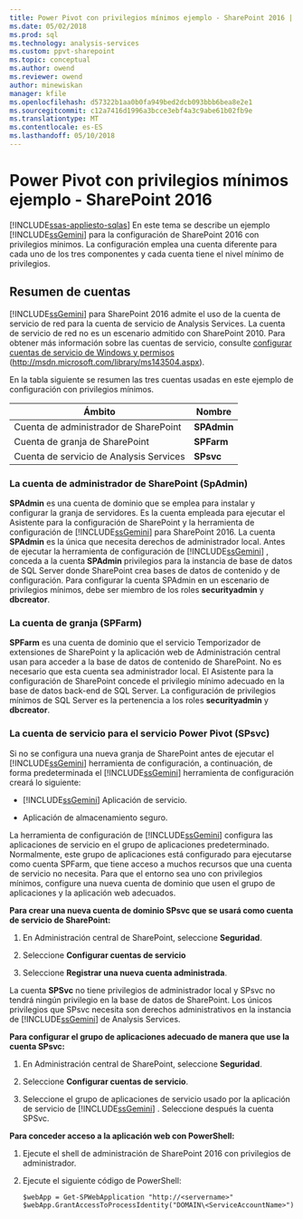 ```yaml
---
title: Power Pivot con privilegios mínimos ejemplo - SharePoint 2016 | Documentos de Microsoft
ms.date: 05/02/2018
ms.prod: sql
ms.technology: analysis-services
ms.custom: ppvt-sharepoint
ms.topic: conceptual
ms.author: owend
ms.reviewer: owend
author: minewiskan
manager: kfile
ms.openlocfilehash: d57322b1aa0b0fa949bed2dcb093bbb6bea8e2e1
ms.sourcegitcommit: c12a7416d1996a3bcce3ebf4a3c9abe61b02fb9e
ms.translationtype: MT
ms.contentlocale: es-ES
ms.lasthandoff: 05/10/2018
---
```

# <a name="power-pivot-minimum-privilege-example---sharepoint-2016"></a>Power Pivot con privilegios mínimos ejemplo - SharePoint 2016
[!INCLUDE[ssas-appliesto-sqlas](../../../includes/ssas-appliesto-sqlas.md)]
  En este tema se describe un ejemplo [!INCLUDE[ssGemini](../../../includes/ssgemini-md.md)] para la configuración de SharePoint 2016 con privilegios mínimos. La configuración emplea una cuenta diferente para cada uno de los tres componentes y cada cuenta tiene el nivel mínimo de privilegios.  
  
## <a name="summary-of-accounts"></a>Resumen de cuentas  
 [!INCLUDE[ssGemini](../../../includes/ssgemini-md.md)] para SharePoint 2016 admite el uso de la cuenta de servicio de red para la cuenta de servicio de Analysis Services. La cuenta de servicio de red no es un escenario admitido con SharePoint 2010. Para obtener más información sobre las cuentas de servicio, consulte [configurar cuentas de servicio de Windows y permisos](http://msdn.microsoft.com/library/ms143504.aspx) (http://msdn.microsoft.com/library/ms143504.aspx).  
  
 En la tabla siguiente se resumen las tres cuentas usadas en este ejemplo de configuración con privilegios mínimos.  
  
|Ámbito|Nombre|  
|-----------|----------|  
|Cuenta de administrador de SharePoint|**SPAdmin**|  
|Cuenta de granja de SharePoint|**SPFarm**|  
|Cuenta de servicio de Analysis Services|**SPsvc**|  
  
### <a name="the-sharepoint-administrator-account-spadmin"></a>La cuenta de administrador de SharePoint (SpAdmin)  
 **SPAdmin** es una cuenta de dominio que se emplea para instalar y configurar la granja de servidores. Es la cuenta empleada para ejecutar el Asistente para la configuración de SharePoint y la herramienta de configuración de [!INCLUDE[ssGemini](../../../includes/ssgemini-md.md)] para SharePoint 2016. La cuenta **SPAdmin** es la única que necesita derechos de administrador local. Antes de ejecutar la herramienta de configuración de [!INCLUDE[ssGemini](../../../includes/ssgemini-md.md)] , conceda a la cuenta **SPAdmin** privilegios para la instancia de base de datos de SQL Server donde SharePoint crea bases de datos de contenido y de configuración. Para configurar la cuenta SPAdmin en un escenario de privilegios mínimos, debe ser miembro de los roles **securityadmin** y **dbcreator**.  
  
### <a name="the-farm-account-spfarm"></a>La cuenta de granja (SPFarm)  
 **SPFarm** es una cuenta de dominio que el servicio Temporizador de extensiones de SharePoint y la aplicación web de Administración central usan para acceder a la base de datos de contenido de SharePoint. No es necesario que esta cuenta sea administrador local. El Asistente para la configuración de SharePoint concede el privilegio mínimo adecuado en la base de datos back-end de SQL Server. La configuración de privilegios mínimos de SQL Server es la pertenencia a los roles **securityadmin** y **dbcreator**.  
  
### <a name="the-service-account-for-power-pivot-service-spsvc"></a>La cuenta de servicio para el servicio Power Pivot (SPsvc)  
 Si no se configura una nueva granja de SharePoint antes de ejecutar el [!INCLUDE[ssGemini](../../../includes/ssgemini-md.md)] herramienta de configuración, a continuación, de forma predeterminada el [!INCLUDE[ssGemini](../../../includes/ssgemini-md.md)] herramienta de configuración creará lo siguiente:  
  
-   [!INCLUDE[ssGemini](../../../includes/ssgemini-md.md)] Aplicación de servicio.  
  
-   Aplicación de almacenamiento seguro.  
  
 La herramienta de configuración de [!INCLUDE[ssGemini](../../../includes/ssgemini-md.md)] configura las aplicaciones de servicio en el grupo de aplicaciones predeterminado. Normalmente, este grupo de aplicaciones está configurado para ejecutarse como cuenta SPFarm, que tiene acceso a muchos recursos que una cuenta de servicio no necesita. Para que el entorno sea uno con privilegios mínimos, configure una nueva cuenta de dominio que usen el grupo de aplicaciones y la aplicación web adecuados.  
  
 **Para crear una nueva cuenta de dominio SPsvc que se usará como cuenta de servicio de SharePoint:**  
  
1.  En Administración central de SharePoint, seleccione **Seguridad**.  
  
2.  Seleccione **Configurar cuentas de servicio**  
  
3.  Seleccione **Registrar una nueva cuenta administrada**.  
  
 La cuenta **SPSvc** no tiene privilegios de administrador local y SPsvc no tendrá ningún privilegio en la base de datos de SharePoint. Los únicos privilegios que SPsvc necesita son derechos administrativos en la instancia de [!INCLUDE[ssGemini](../../../includes/ssgemini-md.md)] de Analysis Services.  
  
 **Para configurar el grupo de aplicaciones adecuado de manera que use la cuenta SPsvc:**  
  
1.  En Administración central de SharePoint, seleccione **Seguridad**.  
  
2.  Seleccione **Configurar cuentas de servicio**.  
  
3.  Seleccione el grupo de aplicaciones de servicio usado por la aplicación de servicio de [!INCLUDE[ssGemini](../../../includes/ssgemini-md.md)] . Seleccione después la cuenta SPSvc.  
  
 **Para conceder acceso a la aplicación web con PowerShell:**  
  
1.  Ejecute el shell de administración de SharePoint 2016 con privilegios de administrador.  
  
2.  Ejecute el siguiente código de PowerShell:  
  
    ```  
    $webApp = Get-SPWebApplication "http://<servername>"  
    $webApp.GrantAccessToProcessIdentity("DOMAIN\<ServiceAccountName>")  
  
    ```  
  
  
